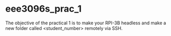 # eee3096s_prac_1
The objective of the practical 1 is to make your RPI-3B headless and make a new folder called &lt;student_number> remotely via SSH.

